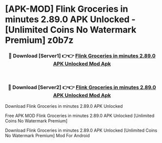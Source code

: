 # [APK-MOD] Flink  Groceries in minutes 2.89.0 APK Unlocked - [Unlimited Coins No Watermark Premium] z0b7z



<div align="center">
<h3>🔴 Download [Server1] 👉👉 <a href="https://momento.my/?title=Flink__Groceries_in_minutes_2.89.0_APK_Unlocked">Flink  Groceries in minutes 2.89.0 APK Unlocked Mod Apk</a></h3><br>

<h3>🔴 Download [Server2] 👉👉 <a href="https://momento.my/?title=Flink__Groceries_in_minutes_2.89.0_APK_Unlocked">Flink  Groceries in minutes 2.89.0 APK Unlocked Mod Apk</a></h3>
</div>



Download Flink  Groceries in minutes 2.89.0 APK Unlocked 

Free APK MOD Flink  Groceries in minutes 2.89.0 APK Unlocked [Unlimited Coins No Watermark Premium]

Download Flink  Groceries in minutes 2.89.0 APK Unlocked [Unlimited Coins No Watermark Premium] Mod For Android
